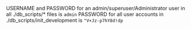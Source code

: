 USERNAME and PASSWORD for an admin/superuser/Administrator user in all ./db_scripts/* files is `admin`
PASSWORD for all user accounts in ./db_scripts/init_development is `"V+Jz-p7hY8d!dp`
